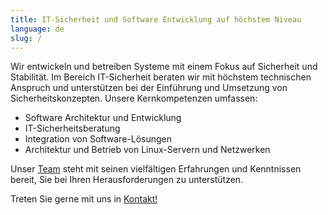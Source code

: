 ```yaml
---
title: IT-Sicherheit und Software Entwicklung auf höchstem Niveau
language: de
slug: /
---
```


Wir entwickeln und betreiben Systeme mit einem Fokus auf Sicherheit und Stabilität. Im Bereich IT-Sicherheit beraten wir mit höchstem technischen Anspruch und unterstützen bei der Einführung und Umsetzung von Sicherheitskonzepten. Unsere Kernkompetenzen umfassen:

* Software Architektur und Entwicklung
* IT-Sicherheitsberatung
* Integration von Software-Lösungen
* Architektur und Betrieb von Linux-Servern und Netzwerken 

Unser [Team](/team/) steht mit seinen vielfältigen Erfahrungen und Kenntnissen bereit, Sie bei Ihren Herausforderungen zu unterstützen.

Treten Sie gerne mit uns in [Kontakt!](/contact/)
